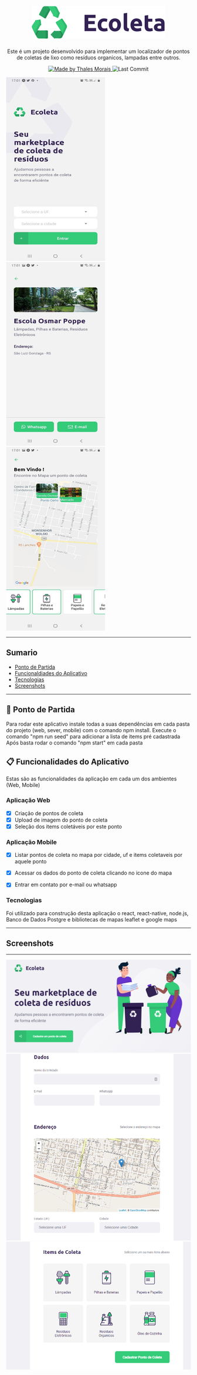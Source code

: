 <h1 align="center">
    <img alt="" src="./web/src/assets/logo.svg">

</h1>






<p align="center">Este é um projeto desenvolvido para implementar um localizador de pontos de coletas de lixo como resíduos organicos, lampadas entre outros. 
</p>




<p align="center">
  <a href="https://github.com/Thalesmoraisdealmeida21">
    <img alt="Made by Thales Morais" src="https://img.shields.io/badge/Feito%20por-Thales%20Morais-brightgreen">
  </a>

  <img alt="Last Commit" src="https://img.shields.io/github/last-commit/Thalesmoraisdealmeida21/ecoleta">


</p>

<img src="./screenshot/print3.jpg" width="270" height="500" /> <img src="./screenshot/print2.jpg" width="270" height="500" />  <img src="./screenshot/print1.jpg" width="270" height="500" />



---

## Sumario

<ul>
  <li><a href="#-ponto-de-partida">Ponto de Partida</a></li>
  <li><a href="#-funcionalidades-do-aplicativo">Funcionaldiades do Aplicativo</a></li>
  <li><a href="#-funcionalidades-do-aplicativo">Tecnologias</a></li>
  <li><a href="#-Screenshots">Screenshots</a></li>
</ul>

---



## 🚀 Ponto de Partida
Para rodar este aplicativo instale todas a suas dependências em cada pasta do projeto (web, sever, mobile) com o comando npm install.
Execute o comando "npm run seed" para adicionar a lista de items pré cadastrada
Após basta rodar o comando "npm start" em cada pasta






## 📋 Funcionalidades do Aplicativo
Estas são as funcionalidades da aplicação em cada um dos ambientes (Web, Mobile)

### Aplicação Web
 - [x] Criação de pontos de coleta 
 - [x] Upload de imagem do ponto de coleta
 - [x] Seleção dos items coletáveis por este ponto
 
### Aplicação Mobile
 - [x] Listar pontos de coleta no mapa por cidade, uf e items coletaveis por aquele ponto
 - [x] Acessar os dados do ponto de coleta clicando no icone do mapa
 - [x] Entrar em contato por e-mail ou whatsapp




### Tecnologias
Foi utilizado para construção desta aplicação o react, react-native, node.js, Banco de Dados Postgre e bibliotecas de mapas leaflet e google maps 





---
## Screenshots
---
<img src="./screenshot/print4.png"/>
<img src="./screenshot/print5.png" />
<img src="./screenshot/print6.png"/> 
